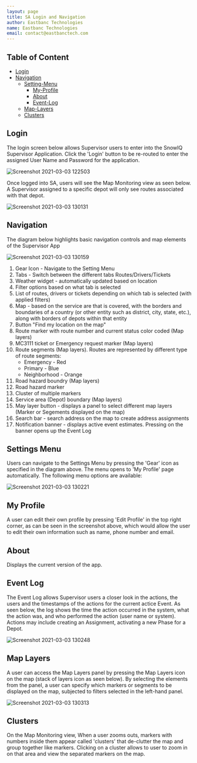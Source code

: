 ```yaml
---
layout: page
title: SA Login and Navigation
author: Eastbanc Technologies
name: Eastbanc Technologies
email: contact@eastbanctech.com
---
```




## Table of Content

- [Login](#-Login)
- [Navigation](#-Navigation)
  * [Setting-Menu](#-Setting-Menu)
    + [My-Profile](#-My-Profile)
    + [About](#-About)
    + [Event-Log](#-Event-Log)
  * [Map-Layers](#-Map-Layers)
  * [Clusters](#-Clusters)


## Login <a name="Login"></a>

The login screen below allows Supervisor users to enter into
 the SnowIQ Supervisor Application. Click the 'Login' button
 to be re-routed to enter the assigned User Name and Password
 for the application.

 ![Screenshot 2021-03-03 122503](https://user-images.githubusercontent.com/79857237/109845806-84dd7800-7c1b-11eb-9143-8bbf7c4624fc.png)

 Once logged into SA, users will see the Map Monitoring view as seen below.
 A Supervisor assigned to a specific depot will only see routes associated
 with that depot.

 ![Screenshot 2021-03-03 130131](https://user-images.githubusercontent.com/79857237/109851081-4054db00-7c21-11eb-9d67-0db47f67ce83.png)

 ## Navigation <a name="-Navigation"></a>
 
 The diagram below highlights basic navigation controls and map elements of the Supervisor App 

 ![Screenshot 2021-03-03 130159](https://user-images.githubusercontent.com/79857237/109851086-421e9e80-7c21-11eb-8985-0fdcd624c5c3.png)

 
 1. Gear Icon - Navigate to the Setting Menu
 1. Tabs - Switch between the different tabs Routes/Drivers/Tickets
 1. Weather widget - automatically updated based on location
 1. Filter options based on what tab is selected
 1. List of routes, drivers or tickets depending on which tab is selected (with applied filters)
 1. Map - based on the service are that is covered, with the borders and boundaries of a country (or other entity such as district, city, state, etc.), along with borders of depots within that entity
 1. Button "Find my location on the map"
 1. Route marker with route number and current status color coded (Map layers)
 1. MC3111 ticket or Emergency request marker (Map layers)
 1. Route segments (Map layers). Routes are represented by different type of route segments: 
    - Emergency - Red
    - Primary - Blue
    - Neighborhood - Orange
 1. Road hazard boundry (Map layers)
 1. Road hazard marker
 1. Cluster of multiple markers
 1. Service area (Depot) boundary (Map layers)
 1. May layer button - displays a panel to select different map layers (Marker or Segements displayed on the map)
 1. Search bar - search address on the map to create address assignments
 1. Notification banner - displays active event estimates. Pressing on the banner opens up the Event Log

 ## Settings Menu <a name="-Setting-Menu"></a>
 
 Users can navigate to the Settings Menu by pressing the 'Gear' icon as specified in the diagram above. The menu opens to 'My Profile' page automatically. The following menu options are available:

 ![Screenshot 2021-03-03 130221](https://user-images.githubusercontent.com/79857237/109851092-43e86200-7c21-11eb-929d-708935a2c9b5.png)

 ## My Profile <a name="-My-Profile"></a>
 
 A user can edit their own profile by pressing 'Edit Profile' in the top right corner, as can be seen in the screenshot above, which would allow the user to edit their own information such as name, phone number and email.

 ## About <a name="-About"></a>
 
 Displays the current version of the app.

 ## Event Log <a name="-Event-Log"></a>
 
 The Event Log allows Supervisor users a closer look in the actions, the users and the timestamps of the actions for the current actice Event. As seen below, the log shows the time the action occurred in the system, what the action was, and who performed the action (user name or system). Actions may include creating an Assignment, activating a new Phase for a Depot.

 ![Screenshot 2021-03-03 130248](https://user-images.githubusercontent.com/79857237/109851103-477be900-7c21-11eb-875b-eb317f27273c.png)

 ## Map Layers <a name="-Map-Layers"></a>
 
 A user can access the Map Layers panel by pressing the Map Layers icon on the map (stack of layers icon as seen below). By selecting the elements from the panel, a user can specify which markers or segments to be displayed on the map, subjected to filters selected in the left-hand panel.

 ![Screenshot 2021-03-03 130313](https://user-images.githubusercontent.com/79857237/109851111-4945ac80-7c21-11eb-82be-4de629453545.png)

 ## Clusters <a name="-Clusters"></a>
 
 On the Map Monitoring view, When a user zooms outs, markers with numbers inside them appear called 'clusters' that de-clutter the map and group together like markers. Clicking on a cluster allows to user to zoom in on that area and view the separated markers on the map.
